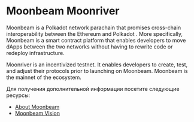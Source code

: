 # Moonbeam Moonriver

Moonbeam is a Polkadot network parachain that promises cross-chain interoperability between the Ethereum and Polkadot . More specifically, Moonbeam is a smart contract platform that enables developers to move dApps between the two networks without having to rewrite code or redeploy infrastructure.

Moonriver is an incentivized testnet. It enables developers to create, test, and adjust their protocols prior to launching on Moonbeam. Moonbeam is the mainnet of the ecosystem.

Для получения дополнительной информации посетите следующие ресурсы:

- [About Moonbeam](https://docs.moonbeam.network/learn/platform/networks/moonbeam/)
- [Moonbeam Vision](https://docs.moonbeam.network/learn/platform/vision/)
